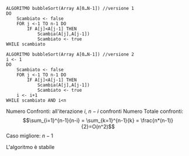 ```
ALGORITMO bubbleSort(Array A[0…N-1]) //versione 1
DO
	Scambiato <- false
	FOR j <-1 TO n-1 DO
		IF A[j]<A[j-1] THEN
			Scambia(A[j],A[j-1])
			Scambiato <- true
WHILE scambiato

ALGORITMO bubbleSort(Array A[0…N-1]) //versione 2
i <- 1
DO
	Scambiato <- false	
	FOR j <-1 TO n-1 DO
		IF A[j]<A[j-1] THEN
			Scambia(A[j],A[j-1])
			Scambiato <- true
	i <- i+1
WHILE scambiato AND i<n
```

Numero Confronti: all'iterazione $i$, $n-i$ confronti
Numero Totale confronti: 
$$\sum_{i=1}^{n-1}{n-i} = \sum_{k=1}^{n-1}{k} = \frac{n*(n-1)}{2}=O(n^2)$$
Caso migliore: $n-1$

L'algoritmo è stabile
